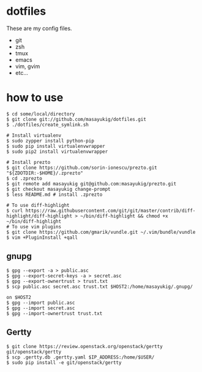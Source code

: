 dotfiles
========

These are my config files.

- git
- zsh
- tmux
- emacs
- vim, gvim
- etc...

how to use
==========

    $ cd some/local/directory
    $ git clone git://github.com/masayukig/dotfiles.git
    $ ./dotfiles/create_symlink.sh

    # Install virtualenv
    $ sudo zypper install python-pip
    $ sudo pip install virtualenvwrapper
    $ sudo pip2 install virtualenvwrapper

    # Install prezto
    $ git clone https://github.com/sorin-ionescu/prezto.git "${ZDOTDIR:-$HOME}/.zprezto"
    $ cd .zprezto
    $ git remote add masayukig git@github.com:masayukig/prezto.git
    $ git checkout masayukig change-prompt
    $ less README.md # install .zprezto

    # To use diff-highlight
    $ curl https://raw.githubusercontent.com/git/git/master/contrib/diff-highlight/diff-highlight > ~/bin/diff-highlight && chmod +x ~/bin/diff-highlight
    # To use vim plugins
    $ git clone https://github.com/gmarik/vundle.git ~/.vim/bundle/vundle
    $ vim +PluginInstall +qall

gnupg
-----

    $ gpg --export -a > public.asc
    $ gpg --export-secret-keys -a > secret.asc
    $ gpg --export-ownertrust > trust.txt
    $ scp public.asc secret.asc trust.txt $HOST2:/home/masayukig/.gnupg/

    on $HOST2
    $ gpg --import public.asc
    $ gpg --import secret.asc
    $ gpg --import-ownertrust trust.txt

Gertty
------

    $ git clone https://review.openstack.org/openstack/gertty git/openstack/gertty
    $ scp .gertty.db .gertty.yaml $IP_ADDRESS:/home/$USER/
    $ sudo pip install -e git/openstack/gertty


